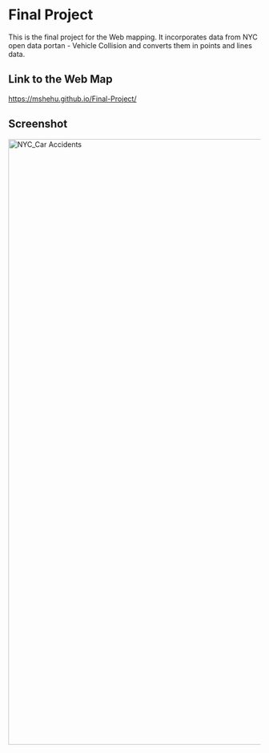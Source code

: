 # Final Project
 This is the final project for the Web mapping. It incorporates data from NYC open data portan - Vehicle Collision and converts them in points and lines data.

## Link to the Web Map
https://mshehu.github.io/Final-Project/
 
 ## Screenshot
 
 <img width="1207" alt="NYC_Car Accidents" src="https://user-images.githubusercontent.com/93173062/160892568-bb4dd488-2186-4f86-9999-a349eb026c0f.JPG">
